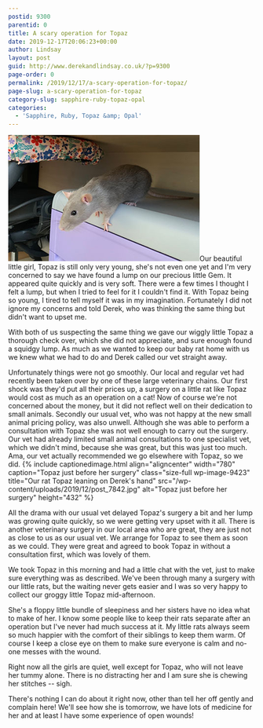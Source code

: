 ```yaml
---
postid: 9300
parentid: 0
title: A scary operation for Topaz
date: 2019-12-17T20:06:23+00:00
author: Lindsay
layout: post
guid: http://www.derekandlindsay.co.uk/?p=9300
page-order: 0
permalink: /2019/12/17/a-scary-operation-for-topaz/
page-slug: a-scary-operation-for-topaz
category-slug: sapphire-ruby-topaz-opal
categories:
  - 'Sapphire, Ruby, Topaz &amp; Opal'
---
```

<img src="/wp-content/uploads/2019/12/post_7560.jpg" alt="Our beautiful grey rat, Topaz, out and about" title="Our beautiful grey rat, Topaz, out and about" width="390" height="257" class="alignright size-full wp-image-9420" />Our beautiful little girl, Topaz is still only very young, she's not even one yet and I'm very concerned to say we have found a lump on our precious little Gem. It appeared quite quickly and is very soft. There were a few times I thought I felt a lump, but when I tried to feel for it I couldn't find it. With Topaz being so young, I tired to tell myself it was in my imagination. Fortunately I did not ignore my concerns and told Derek, who was thinking the same thing but didn't want to upset me.

With both of us suspecting the same thing we gave our wiggly little Topaz a thorough check over, which she did not appreciate, and sure enough found a squidgy lump. As much as we wanted to keep our baby rat home with us we knew what we had to do and Derek called our vet straight away.

Unfortunately things were not go smoothly. Our local and regular vet had recently been taken over by one of these large veterinary chains. Our first shock was they'd put all their prices up, a surgery on a little rat like Topaz would cost as much as an operation on a cat! Now of course we're not concerned about the money, but it did not reflect well on their dedication to small animals. Secondly our usual vet, who was not happy at the new small animal pricing policy, was also unwell. Although she was able to perform a consultation with Topaz she was not well enough to carry out the surgery. Our vet had already limited small animal consultations to one specialist vet, which we didn't mind, because she was great, but this was just too much. Ama, our vet actually recommended we go elsewhere with Topaz, so we did. {% include captionedimage.html align="aligncenter" width="780" caption="Topaz just before her surgery" class="size-full wp-image-9423" title="Our rat Topaz leaning on Derek's hand" src="/wp-content/uploads/2019/12/post_7842.jpg" alt="Topaz just before her surgery" height="432" %} 

All the drama with our usual vet delayed Topaz's surgery a bit and her lump was growing quite quickly, so we were getting very upset with it all. There is another veterinary surgery in our local area who are great, they are just not as close to us as our usual vet. We arrange for Topaz to see them as soon as we could. They were great and agreed to book Topaz in without a consultation first, which was lovely of them.

We took Topaz in this morning and had a little chat with the vet, just to make sure everything was as described. We've been through many a surgery with our little rats, but the waiting never gets easier and I was so very happy to collect our groggy little Topaz mid-afternoon.

She's a floppy little bundle of sleepiness and her sisters have no idea what to make of her. I know some people like to keep their rats separate after an operation but I've never had much success at it. My little rats always seem so much happier with the comfort of their siblings to keep them warm. Of course I keep a close eye on them to make sure everyone is calm and no-one messes with the wound.

Right now all the girls are quiet, well except for Topaz, who will not leave her tummy alone. There is no distracting her and I am sure she is chewing her stitches -- sigh.

There's nothing I can do about it right now, other than tell her off gently and complain here! We'll see how she is tomorrow, we have lots of medicine for her and at least I have some experience of open wounds!